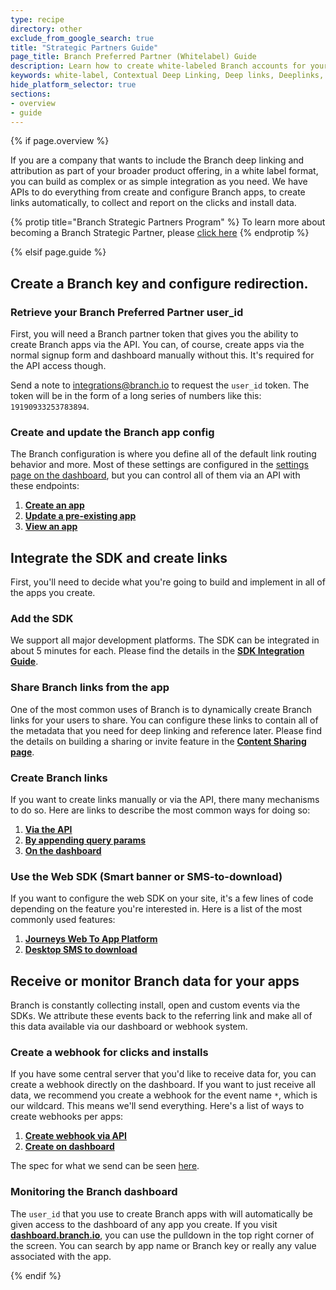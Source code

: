 ```yaml
---
type: recipe
directory: other
exclude_from_google_search: true
title: "Strategic Partners Guide"
page_title: Branch Preferred Partner (Whitelabel) Guide
description: Learn how to create white-labeled Branch accounts for your customers.  Give your clients best-in-class deep linking while keeping your branding intact! 
keywords: white-label, Contextual Deep Linking, Deep links, Deeplinks, Deep Linking, Deeplinking, Deferred Deep Linking, Deferred Deeplinking, Google App Indexing, Google App Invites, Apple Universal Links, Apple Spotlight Search, Facebook App Links, AppLinks, Deepviews, Deep views
hide_platform_selector: true
sections:
- overview
- guide
---
```


{% if page.overview %}

If you are a company that wants to include the Branch deep linking and attribution as part of your broader product offering, in a white label format, you can build as complex or as simple integration as you need.  We have APIs to do everything from create and configure Branch apps, to create links automatically, to collect and report on the clicks and install data.

{% protip title="Branch Strategic Partners Program" %}
To learn more about becoming a Branch Strategic Partner, please [click here](https://branch.io/strategic-partners/)
{% endprotip %}

{% elsif page.guide %}

## Create a Branch key and configure redirection.

### Retrieve your Branch Preferred Partner user_id

First, you will need a Branch partner token that gives you the ability to create Branch apps via the API. You can, of course, create apps via the normal signup form and dashboard manually without this. It's required for the API access though.

Send a note to [integrations@branch.io](mailto:integrations@branch.io) to request the `user_id` token. The token will be in the form of a long series of numbers like this: `19190933253783894`.

### Create and update the Branch app config

The Branch configuration is where you define all of the default link routing behavior and more. Most of these settings are configured in the [settings page on the dashboard](https://dashboard.branch.io/#/settings), but you can control all of them via an API with these endpoints:

1. **[Create an app](https://github.com/BranchMetrics/Deferred-Deep-Linking-Public-API#creating-a-new-branch-app-config)**
2. **[Update a pre-existing app](https://github.com/BranchMetrics/Deferred-Deep-Linking-Public-API#updating-a-branch-app-config)**
3. **[View an app](https://github.com/BranchMetrics/Deferred-Deep-Linking-Public-API#creating-a-new-branch-app-config)**

## Integrate the SDK and create links

First, you'll need to decide what you're going to build and implement in all of the apps you create. 

### Add the SDK

We support all major development platforms. The SDK can be integrated in about 5 minutes for each. Please find the details in the **[SDK Integration Guide]({{base.url}}/getting-started/sdk-integration-guide)**.

### Share Branch links from the app

One of the most common uses of Branch is to dynamically create Branch links for your users to share. You can configure these links to contain all of the metadata that you need for deep linking and reference later. Please find the details on building a sharing or invite feature in the **[Content Sharing page]({{base.url}}/features/content-sharing)**.

### Create Branch links

If you want to create links manually or via the API, there many mechanisms to do so. Here are links to describe the most common ways for doing so:

1. **[Via the API]({{base.url}}/getting-started/creating-links/other-ways#http-api)**
2. **[By appending query params]({{base.url}}/getting-started/creating-links/other-ways#appending-query-parameters)**
3. **[On the dashboard]({{base.url}}/getting-started/creating-links/dashboard)**

### Use the Web SDK (Smart banner or SMS-to-download)

If you want to configure the web SDK on your site, it's a few lines of code depending on the feature you're interested in. Here is a list of the most commonly used features:

1. **[Journeys Web To App Platform]({{base.url}}/features/journeys)**
2. **[Desktop SMS to download]({{base.url}}/features/text-me-the-app)**

## Receive or monitor Branch data for your apps

Branch is constantly collecting install, open and custom events via the SDKs. We attribute these events back to the referring link and make all of this data available via our dashboard or webhook system.

### Create a webhook for clicks and installs

If you have some central server that you'd like to receive data for, you can create a webhook directly on the dashboard. If you want to just receive all data, we recommend you create a webhook for the event name `*`, which is our wildcard. This means we'll send everything. Here's a list of ways to create webhooks per apps:

1. **[Create webhook via API](https://github.com/BranchMetrics/Deferred-Deep-Linking-Public-API#creating-a-dynamic-reward-rule)**
1. **[Create on dashboard]({{base.url}}/getting-started/webhooks/guide)**

The spec for what we send can be seen [here]({{base.url}}/getting-started/webhooks/advanced/#postback-syntax).

### Monitoring the Branch dashboard

The `user_id` that you use to create Branch apps with will automatically be given access to the dashboard of any app you create. If you visit **[dashboard.branch.io](https://dashboard.branch.io)**, you can use the pulldown in the top right corner of the screen. You can search by app name or Branch key or really any value associated with the app.

{% endif %}